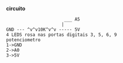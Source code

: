 **circuito**  
  
  
                          ___ A5 
                         |
    GND --- ^v^v10K^v^v ----- 5V  
    4 LEDS rosa nas portas digitais 3, 5, 6, 9  
    potenciometro  
    1->GND  
    2->A0  
    3->5V  
